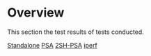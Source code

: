 # Overview

This section the test results of tests conducted.

[Standalone](https://github.com/Asim-A/scaling-wiz/tree/master/results/standalone)
[PSA](https://github.com/Asim-A/scaling-wiz/tree/master/results/PSA)
[2SH-PSA](https://githubcom/Asim-A/scaling-wiz/tree/master/results/2sh-psa)
[iperf](https://githubcom/Asim-A/scaling-wiz/tree/master/results/iperf)

